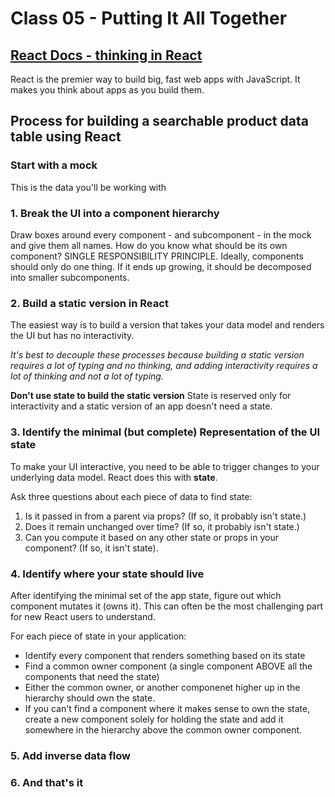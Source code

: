 # Class 05 - Putting It All Together

## [React Docs - thinking in React](https://reactjs.org/docs/thinking-in-react.html)

React is the premier way to build big, fast web apps with JavaScript. It makes you think about apps as you build them.

## Process for building a searchable product data table using React

### Start with a mock

This is the data you'll be working with

### 1. Break the UI into a component hierarchy

Draw boxes around every component - and subcomponent - in the mock and give them all names. How do you know what should be its own component? SINGLE RESPONSIBILITY PRINCIPLE. Ideally, components should only do one thing. If it ends up growing, it should be decomposed into smaller subcomponents.

### 2. Build a static version in React

The easiest way is to build a version that takes your data model and renders the UI but has no interactivity.

*It's best to decouple these processes because building a static version requires a lot of typing and no thinking, and adding interactivity requires a lot of thinking and not a lot of typing.*

**Don't use state to build the static version** State is reserved only for interactivity and a static version of an app doesn't need a state.

### 3. Identify the minimal (but complete) Representation of the UI state

To make your UI interactive, you need to be able to trigger changes to your underlying data model. React does this with **state**.

Ask three questions about each piece of data to find state:

1. Is it passed in from a parent via props? (If so, it probably isn't state.)
2. Does it remain unchanged over time? (If so, it probably isn't state.)
3. Can you compute it based on any other state or props in your component? (If so, it isn't state).

### 4. Identify where your state should live

After identifying the minimal set of the app state, figure out which component mutates it (owns it). This can often be the most challenging part for new React users to understand.

For each piece of state in your application:

* Identify every component that renders something based on its state
* Find a common owner component (a single component ABOVE all the components that need the state)
* Either the common owner, or another componenet higher up in the hierarchy should own the state.
* If you can't find a component where it makes sense to own the state, create a new component solely for holding the state and add it somewhere in the hierarchy above the common owner component.

### 5. Add inverse data flow

### 6. And that's it
